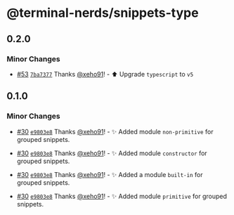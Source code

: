 # @terminal-nerds/snippets-type<!-- markdownlint-disable line-length list-marker-space no-duplicate-header ul-style ul-indent no-bare-urls -->

## 0.2.0

### Minor Changes

-   [#53](https://github.com/terminal-nerds/snippets/pull/53) [`7ba7377`](https://github.com/terminal-nerds/snippets/commit/7ba73779bb732b0f1bfe7a9d1c702514fb99a193) Thanks [@xeho91](https://github.com/xeho91)! - ⬆️ Upgrade `typescript` to `v5`

## 0.1.0

### Minor Changes

-   [#30](https://github.com/terminal-nerds/snippets/pull/30) [`e9803e8`](https://github.com/terminal-nerds/snippets/commit/e9803e80c0e6b640e8dacae911e8579847e9f0c5) Thanks [@xeho91](https://github.com/xeho91)! - ✨ Added module `non-primitive` for grouped snippets.

-   [#30](https://github.com/terminal-nerds/snippets/pull/30) [`e9803e8`](https://github.com/terminal-nerds/snippets/commit/e9803e80c0e6b640e8dacae911e8579847e9f0c5) Thanks [@xeho91](https://github.com/xeho91)! - ✨ Added module `constructor` for grouped snippets.

-   [#30](https://github.com/terminal-nerds/snippets/pull/30) [`e9803e8`](https://github.com/terminal-nerds/snippets/commit/e9803e80c0e6b640e8dacae911e8579847e9f0c5) Thanks [@xeho91](https://github.com/xeho91)! - ✨ Added a module `built-in` for grouped snippets.

-   [#30](https://github.com/terminal-nerds/snippets/pull/30) [`e9803e8`](https://github.com/terminal-nerds/snippets/commit/e9803e80c0e6b640e8dacae911e8579847e9f0c5) Thanks [@xeho91](https://github.com/xeho91)! - ✨ Added module `primitive` for grouped snippets.
